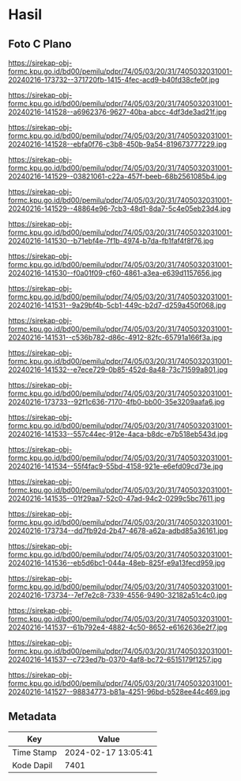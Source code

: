 # Hasil

## Foto C Plano

https://sirekap-obj-formc.kpu.go.id/bd00/pemilu/pdpr/74/05/03/20/31/7405032031001-20240216-173732--371720fb-1415-4fec-acd9-b40fd38cfe0f.jpg

https://sirekap-obj-formc.kpu.go.id/bd00/pemilu/pdpr/74/05/03/20/31/7405032031001-20240216-141528--a6962376-9627-40ba-abcc-4df3de3ad21f.jpg

https://sirekap-obj-formc.kpu.go.id/bd00/pemilu/pdpr/74/05/03/20/31/7405032031001-20240216-141528--ebfa0f76-c3b8-450b-9a54-819673777229.jpg

https://sirekap-obj-formc.kpu.go.id/bd00/pemilu/pdpr/74/05/03/20/31/7405032031001-20240216-141529--03821061-c22a-457f-beeb-68b2561085b4.jpg

https://sirekap-obj-formc.kpu.go.id/bd00/pemilu/pdpr/74/05/03/20/31/7405032031001-20240216-141529--48864e96-7cb3-48d1-8da7-5c4e05eb23d4.jpg

https://sirekap-obj-formc.kpu.go.id/bd00/pemilu/pdpr/74/05/03/20/31/7405032031001-20240216-141530--b71ebf4e-7f1b-4974-b7da-fb1faf4f8f76.jpg

https://sirekap-obj-formc.kpu.go.id/bd00/pemilu/pdpr/74/05/03/20/31/7405032031001-20240216-141530--f0a01f09-cf60-4861-a3ea-e639d1157656.jpg

https://sirekap-obj-formc.kpu.go.id/bd00/pemilu/pdpr/74/05/03/20/31/7405032031001-20240216-141531--9a29bf4b-5cb1-449c-b2d7-d259a450f068.jpg

https://sirekap-obj-formc.kpu.go.id/bd00/pemilu/pdpr/74/05/03/20/31/7405032031001-20240216-141531--c536b782-d86c-4912-82fc-65791a166f3a.jpg

https://sirekap-obj-formc.kpu.go.id/bd00/pemilu/pdpr/74/05/03/20/31/7405032031001-20240216-141532--e7ece729-0b85-452d-8a48-73c71599a801.jpg

https://sirekap-obj-formc.kpu.go.id/bd00/pemilu/pdpr/74/05/03/20/31/7405032031001-20240216-173733--92f1c636-7170-4fb0-bb00-35e3209aafa6.jpg

https://sirekap-obj-formc.kpu.go.id/bd00/pemilu/pdpr/74/05/03/20/31/7405032031001-20240216-141533--557c44ec-912e-4aca-b8dc-e7b518eb543d.jpg

https://sirekap-obj-formc.kpu.go.id/bd00/pemilu/pdpr/74/05/03/20/31/7405032031001-20240216-141534--55f4fac9-55bd-4158-921e-e6efd09cd73e.jpg

https://sirekap-obj-formc.kpu.go.id/bd00/pemilu/pdpr/74/05/03/20/31/7405032031001-20240216-141535--01f29aa7-52c0-47ad-94c2-0299c5bc7611.jpg

https://sirekap-obj-formc.kpu.go.id/bd00/pemilu/pdpr/74/05/03/20/31/7405032031001-20240216-173734--dd7fb92d-2b47-4678-a62a-adbd85a36161.jpg

https://sirekap-obj-formc.kpu.go.id/bd00/pemilu/pdpr/74/05/03/20/31/7405032031001-20240216-141536--eb5d6bc1-044a-48eb-825f-e9a13fecd959.jpg

https://sirekap-obj-formc.kpu.go.id/bd00/pemilu/pdpr/74/05/03/20/31/7405032031001-20240216-173734--7ef7e2c8-7339-4556-9490-32182a51c4c0.jpg

https://sirekap-obj-formc.kpu.go.id/bd00/pemilu/pdpr/74/05/03/20/31/7405032031001-20240216-141537--61b792e4-4882-4c50-8652-e6162636e2f7.jpg

https://sirekap-obj-formc.kpu.go.id/bd00/pemilu/pdpr/74/05/03/20/31/7405032031001-20240216-141537--c723ed7b-0370-4af8-bc72-6515179f1257.jpg

https://sirekap-obj-formc.kpu.go.id/bd00/pemilu/pdpr/74/05/03/20/31/7405032031001-20240216-141527--98834773-b81a-4251-96bd-b528ee44c469.jpg


## Metadata

| Key        | Value               |
| ---------- | ------------------- |
| Time Stamp | 2024-02-17 13:05:41 |
| Kode Dapil | 7401                |




